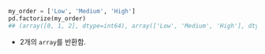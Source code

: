 ```python
my_order = ['Low', 'Medium', 'High']
pd.factorize(my_order)
## (array([0, 1, 2], dtype=int64), array(['Low', 'Medium', 'High'], dtype=object))
```
- 2개의 `array`를 반환함. 